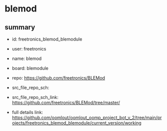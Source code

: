 # blemod
 
## summary 
* id: freetronics_blemod_blemodule
* user: freetronics
* name: blemod
* board: blemodule
* repo: https://github.com/freetronics/BLEMod



* src_file_repo_sch: 
* src_file_repo_sch_link: https://github.com/freetronics/BLEMod/tree/master/
* full details link: https://github.com/oomlout/oomlout_oomp_project_bot_v_2/tree/main/projects/freetronics_blemod_blemodule/current_version/working  






